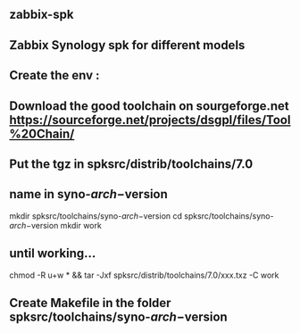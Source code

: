 ## zabbix-spk

## Zabbix Synology spk for different models
## Create the env :

## Download the good toolchain on sourgeforge.net https://sourceforge.net/projects/dsgpl/files/Tool%20Chain/
## Put the tgz in spksrc/distrib/toolchains/7.0

## name in syno-$arch-$version
mkdir spksrc/toolchains/syno-$arch-$version
cd spksrc/toolchains/syno-$arch-$version
mkdir work
## until working…
chmod -R u+w * && tar -Jxf spksrc/distrib/toolchains/7.0/xxx.txz -C work
## Create Makefile in the folder spksrc/toolchains/syno-$arch-$version


